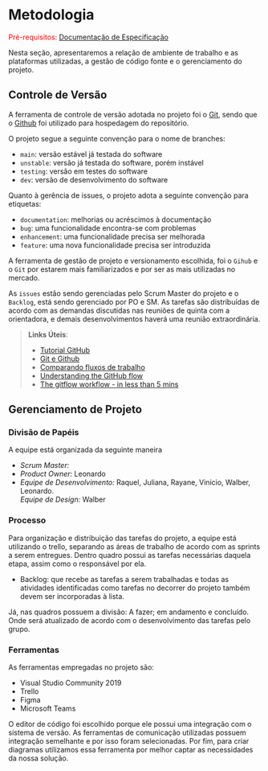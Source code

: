 
# Metodologia

<span style="color:red">Pré-requisitos: <a href="2-Especificação do Projeto.md"> Documentação de Especificação</a></span>

Nesta seção, apresentaremos a relação de ambiente de trabalho e as plataformas utilizadas, a gestão de código fonte e o gerenciamento do projeto. 

## Controle de Versão

A ferramenta de controle de versão adotada no projeto foi o
[Git](https://git-scm.com/), sendo que o [Github](https://github.com)
foi utilizado para hospedagem do repositório.

O projeto segue a seguinte convenção para o nome de branches:

- `main`: versão estável já testada do software
- `unstable`: versão já testada do software, porém instável
- `testing`: versão em testes do software
- `dev`: versão de desenvolvimento do software

Quanto à gerência de issues, o projeto adota a seguinte convenção para
etiquetas:

- `documentation`: melhorias ou acréscimos à documentação
- `bug`: uma funcionalidade encontra-se com problemas
- `enhancement`: uma funcionalidade precisa ser melhorada
- `feature`: uma nova funcionalidade precisa ser introduzida

A ferramenta de gestão de projeto e versionamento escolhida, foi o
`Gihub` e o `Git` por estarem mais familiarizados e por ser as mais utilizadas no mercado.

As `issues` estão sendo gerenciadas pelo Scrum Master do projeto e o
`Backlog`, está sendo gerenciado por PO e SM. As tarefas são distribuídas
de acordo com as demandas discutidas nas reuniões de quinta com a orientadora, e demais desenvolvimentos haverá uma reunião extraordinária.


> **Links Úteis**:
> - [Tutorial GitHub](https://guides.github.com/activities/hello-world/)
> - [Git e Github](https://www.youtube.com/playlist?list=PLHz_AreHm4dm7ZULPAmadvNhH6vk9oNZA)
>  - [Comparando fluxos de trabalho](https://www.atlassian.com/br/git/tutorials/comparing-workflows)
> - [Understanding the GitHub flow](https://guides.github.com/introduction/flow/)
> - [The gitflow workflow - in less than 5 mins](https://www.youtube.com/watch?v=1SXpE08hvGs)

## Gerenciamento de Projeto

### Divisão de Papéis

A equipe está organizada da seguinte maneira <br>
* *Scrum Master:* <br>
* *Product Owner:*  Leonardo <br>
* *Equipe de Desenvolvimento:* Raquel, Juliana, Rayane, Vinicio, Walber, Leonardo. <br>
*Equipe de Design:* Walber <br>


### Processo

Para organização e distribuição das tarefas do projeto, a equipe está
utilizando o trello, separando as áreas de trabalho de acordo com as sprints a serem entregues. Dentro quadro possui as tarefas necessárias daquela etapa, assim como o responsável por ela. 

* Backlog: que recebe as tarefas a serem trabalhadas e todas as
atividades identificadas como tarefas no decorrer do projeto também devem
ser incorporadas à lista.

Já, nas quadros possuem a divisão: A fazer; em andamento e concluído. Onde será atualizado de acordo com o desenvolvimento das tarefas pelo grupo.

### Ferramentas

As ferramentas empregadas no projeto são:

- Visual Studio Community 2019
- Trello 
- Figma
- Microsoft Teams

O editor de código foi escolhido porque ele possui uma integração com o
sistema de versão. As ferramentas de comunicação utilizadas possuem
integração semelhante e por isso foram selecionadas. Por fim, para criar
diagramas utilizamos essa ferramenta por melhor captar as
necessidades da nossa solução.


